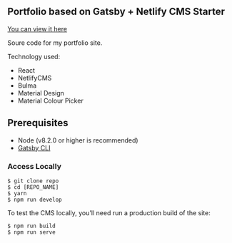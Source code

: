## Portfolio based on Gatsby + Netlify CMS Starter

[You can view it here](oliverrcooke.netlify.com)

Soure code for my portfolio site. 

Technology used:
- React
- NetlifyCMS
- Bulma
- Material Design 
- Material Colour Picker

## Prerequisites

- Node (v8.2.0 or higher is recommended)
- [Gatsby CLI](https://www.gatsbyjs.org/docs/)

### Access Locally
```
$ git clone repo
$ cd [REPO_NAME]
$ yarn
$ npm run develop
```
To test the CMS locally, you'll need run a production build of the site:
```
$ npm run build
$ npm run serve
```


